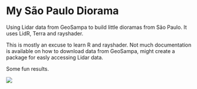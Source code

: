 # My São Paulo Diorama

Using Lidar data from GeoSampa to build little dioramas from São Paulo.
It uses LidR, Terra and rayshader.

This is mostly an excuse to learn R and rayshader.
Not much documentation is available on how to download data from GeoSampa, might create a package for easly accessing Lidar data.

Some fun results.

![](https://github.com/fmammoli/my-sp-diorama/blob/df7e5c24efde23332632ab0d9b7cb5b1578a36c9/tests/testthat/output_label_trees4.gif)
